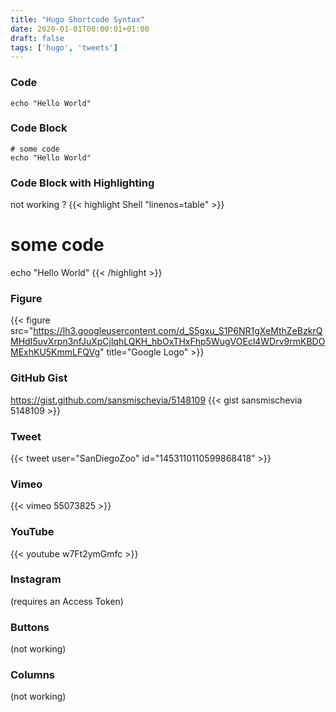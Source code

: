 ```yaml
---
title: "Hugo Shortcode Syntax"
date: 2020-01-01T00:00:01+01:00
draft: false
tags: ['hugo', 'tweets']
---
```


### Code
`echo "Hello World"`

### Code Block
```
# some code
echo "Hello World"
```

### Code Block with Highlighting
not working ?
{{< highlight Shell "linenos=table" >}}
# some code
echo "Hello World"
{{< /highlight >}}

### Figure
{{< figure src="https://lh3.googleusercontent.com/d_S5gxu_S1P6NR1gXeMthZeBzkrQMHdI5uvXrpn3nfJuXpCjlqhLQKH_hbOxTHxFhp5WugVOEcl4WDrv9rmKBDOMExhKU5KmmLFQVg" title="Google Logo" >}}

### GitHub Gist
https://gist.github.com/sansmischevia/5148109
{{< gist sansmischevia 5148109 >}}

### Tweet
{{< tweet user="SanDiegoZoo" id="1453110110599868418" >}}

### Vimeo
{{< vimeo 55073825 >}}

### YouTube
{{< youtube w7Ft2ymGmfc >}}

### Instagram
(requires an Access Token)

### Buttons
(not working)

### Columns
(not working)
